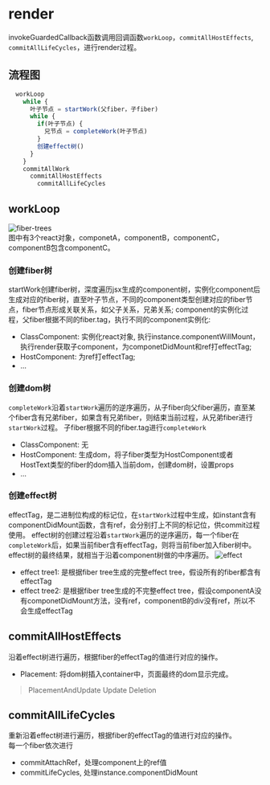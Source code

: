 # render
invokeGuardedCallback函数调用回调函数`workLoop`，`commitAllHostEffects`, `commitAllLifeCycles`，进行render过程。

## 流程图
```js
  workLoop
    while {
      叶子节点 = startWork(父fiber，子fiber) 
      while {
        if(叶子节点) {
          兄节点 = completeWork(叶子节点)
        }
        创建effect树() 
      }
    }
    commitAllWork
      commitAllHostEffects
        commitAllLifeCycles
```

## workLoop
![fiber-trees](./_image/trees.png)   
图中有3个react对象，componetA，componentB，componentC，componentB包含componentC。   
### 创建fiber树
startWork创建fiber树，深度遍历jsx生成的component树，实例化component后生成对应的fiber树，直至叶子节点，不同的component类型创建对应的fiber节点，fiber节点形成关联关系，如父子关系，兄弟关系;
component的实例化过程，父fiber根据不同的fiber.tag，执行不同的component实例化:  
* ClassComponent: 实例化react对象, 执行instance.componentWillMount，执行render获取子component，为componetDidMount和ref打effectTag;    
* HostComponent: 为ref打effectTag;   
* ...

### 创建dom树
`completeWork`沿着`startWork`遍历的逆序遍历，从子fiber向父fiber遍历，直至某个fiber含有兄弟fiber，如果含有兄弟fiber，则结束当前过程，从兄弟fiber进行`startWork`过程。
子fiber根据不同的fiber.tag进行`completeWork`  
* ClassComponent: 无 
* HostComponent: 生成dom，将子fiber类型为HostComponent或者HostText类型的fiber的dom插入当前dom，创建dom树，设置props
* ...

### 创建effect树
effectTag，是二进制位构成的标记位，在`startWork`过程中生成，如instant含有componentDidMount函数，含有ref，会分别打上不同的标记位，供commit过程使用。
effect树的创建过程沿着`startWork`遍历的逆序遍历，每一个fiber在`completeWork`后，如果当前fiber含有effectTag，则将当前fiber加入fiber树中。
effect树的最终结果，就相当于沿着component树做的中序遍历。
![effect](./_image/effect.png)   
* effect tree1: 是根据fiber tree生成的完整effect tree，假设所有的fiber都含有effectTag 
* effect tree2: 是根据fiber tree生成的不完整effect tree，假设componentA没有componetDidMount方法，没有ref，componentB的div没有ref，所以不会生成effectTag

## commitAllHostEffects
沿着effect树进行遍历，根据fiber的effectTag的值进行对应的操作。
* Placement: 将dom树插入container中，页面最终的dom显示完成。
> PlacementAndUpdate
> Update
> Deletion

## commitAllLifeCycles
重新沿着effect树进行遍历，根据fiber的effectTag的值进行对应的操作。   
每一个fiber依次进行
* commitAttachRef，处理component上的ref值   
* commitLifeCycles, 处理instance.componentDidMount

